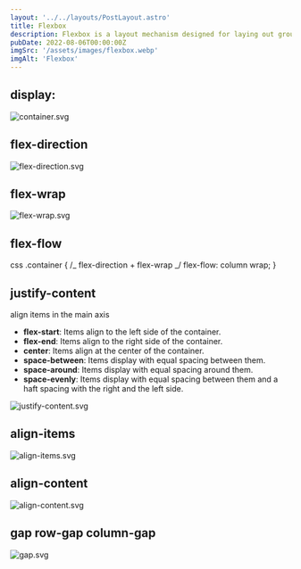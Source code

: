 ```yaml
---
layout: '../../layouts/PostLayout.astro'
title: Flexbox
description: Flexbox is a layout mechanism designed for laying out groups of items in one dimension.
pubDate: 2022-08-06T00:00:00Z
imgSrc: '/assets/images/flexbox.webp'
imgAlt: 'Flexbox'
---
```


## display:

![container.svg](/assets/images/flexbox-container.svg)

## flex-direction

![flex-direction.svg](/assets/images/flexbox-flex-direction.svg)

## flex-wrap

![flex-wrap.svg](/assets/images/flexbox-flex-wrap.svg)

## flex-flow

css
.container {
/_ flex-direction + flex-wrap _/
flex-flow: column wrap;
}

## justify-content

align items in the main axis

- **flex-start**: Items align to the left side of the container.
- **flex-end**: Items align to the right side of the container.
- **center**: Items align at the center of the container.
- **space-between**: Items display with equal spacing between them.
- **space-around**: Items display with equal spacing around them.
- **space-evenly**: Items display with equal spacing between them and a haft spacing with the right and the left side.

![justify-content.svg](/assets/images/flexbox-justify-content.svg)

## align-items

![align-items.svg](/assets/images/flexbox-align-items.svg)

## align-content

![align-content.svg](/assets/images/flexbox-align-content.svg)

## gap row-gap column-gap

![gap.svg](/assets/images/flexbox-gap.svg)
